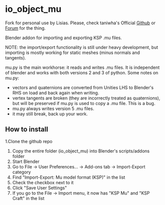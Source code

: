 io_object_mu
==========

Fork for personal use by Lisias. Please, check taniwha's Official [Github](https://github.com/taniwha/io_object_mu) or [Forum](https://forum.kerbalspaceprogram.com/index.php?/topic/40056-12-14-blender-mu-importexport-addon/) for the thing.

Blender addon for importing and exporting KSP .mu files.

NOTE: the import/export functionality is still under heavy development, but
importing is mostly working for static meshes (minus normals and tangents).

mu.py is the main workhorse: it reads and writes .mu files. It is independent
of blender and works with both versions 2 and 3 of python. Some notes on mu.py:
* vectors and quaternions are converted from Unities LHS to Blender's RHS on
load and back again when writing.
* vertex tangents are broken (they are incorrectly treated as quaternions), but
will be preserved if mu.py is used to copy a .mu file. This is a bug.
* mu.py always writes version 5 .mu files.
* it may still break, back up your work.


How to install
--------------

1.Clone the github repo
1. Copy the entire folder (io_object_mu) into Blender's scripts/addons folder
1. Start Blender
1. Go to File ->  User Preferences... -> Add-ons tab -> Import-Export category
1. Find "Import-Export: Mu model format (KSP)" in the list
1. Check the checkbox next to it
1. Click "Save User Settings"
1. If you go to the File -> Import menu, it now has "KSP Mu" and "KSP Craft" in the list
